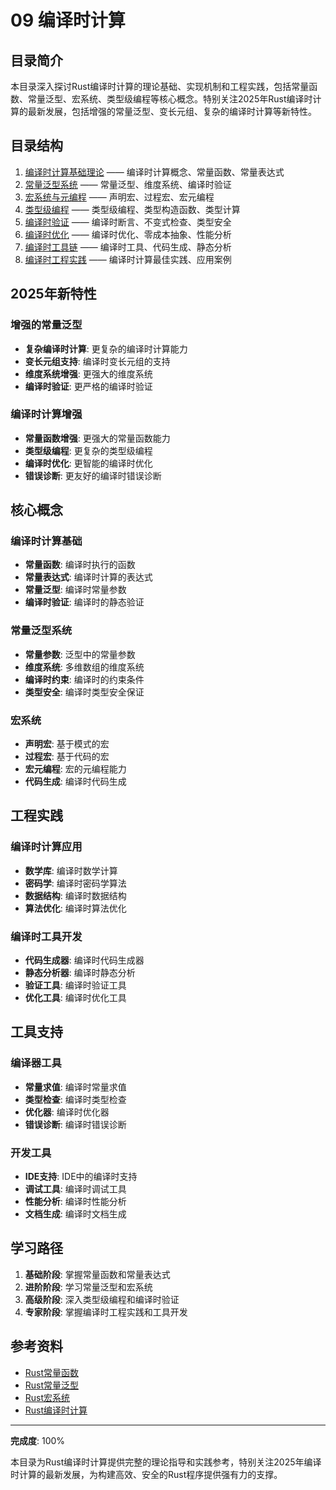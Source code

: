 # 09 编译时计算

## 目录简介

本目录深入探讨Rust编译时计算的理论基础、实现机制和工程实践，包括常量函数、常量泛型、宏系统、类型级编程等核心概念。特别关注2025年Rust编译时计算的最新发展，包括增强的常量泛型、变长元组、复杂的编译时计算等新特性。

## 目录结构

1. [编译时计算基础理论](./01_compile_time_basic_theory.md) —— 编译时计算概念、常量函数、常量表达式
2. [常量泛型系统](./02_const_generics.md) —— 常量泛型、维度系统、编译时验证
3. [宏系统与元编程](./03_macro_system.md) —— 声明宏、过程宏、宏元编程
4. [类型级编程](./04_type_level_programming.md) —— 类型级编程、类型构造函数、类型计算
5. [编译时验证](./05_compile_time_verification.md) —— 编译时断言、不变式检查、类型安全
6. [编译时优化](./06_compile_time_optimization.md) —— 编译时优化、零成本抽象、性能分析
7. [编译时工具链](./07_compile_time_toolchain.md) —— 编译时工具、代码生成、静态分析
8. [编译时工程实践](./08_compile_time_engineering.md) —— 编译时计算最佳实践、应用案例

## 2025年新特性

### 增强的常量泛型

- **复杂编译时计算**: 更复杂的编译时计算能力
- **变长元组支持**: 编译时变长元组的支持
- **维度系统增强**: 更强大的维度系统
- **编译时验证**: 更严格的编译时验证

### 编译时计算增强

- **常量函数增强**: 更强大的常量函数能力
- **类型级编程**: 更复杂的类型级编程
- **编译时优化**: 更智能的编译时优化
- **错误诊断**: 更友好的编译时错误诊断

## 核心概念

### 编译时计算基础

- **常量函数**: 编译时执行的函数
- **常量表达式**: 编译时计算的表达式
- **常量泛型**: 编译时常量参数
- **编译时验证**: 编译时的静态验证

### 常量泛型系统

- **常量参数**: 泛型中的常量参数
- **维度系统**: 多维数组的维度系统
- **编译时约束**: 编译时的约束条件
- **类型安全**: 编译时类型安全保证

### 宏系统

- **声明宏**: 基于模式的宏
- **过程宏**: 基于代码的宏
- **宏元编程**: 宏的元编程能力
- **代码生成**: 编译时代码生成

## 工程实践

### 编译时计算应用

- **数学库**: 编译时数学计算
- **密码学**: 编译时密码学算法
- **数据结构**: 编译时数据结构
- **算法优化**: 编译时算法优化

### 编译时工具开发

- **代码生成器**: 编译时代码生成器
- **静态分析器**: 编译时静态分析
- **验证工具**: 编译时验证工具
- **优化工具**: 编译时优化工具

## 工具支持

### 编译器工具

- **常量求值**: 编译时常量求值
- **类型检查**: 编译时类型检查
- **优化器**: 编译时优化器
- **错误诊断**: 编译时错误诊断

### 开发工具

- **IDE支持**: IDE中的编译时支持
- **调试工具**: 编译时调试工具
- **性能分析**: 编译时性能分析
- **文档生成**: 编译时文档生成

## 学习路径

1. **基础阶段**: 掌握常量函数和常量表达式
2. **进阶阶段**: 学习常量泛型和宏系统
3. **高级阶段**: 深入类型级编程和编译时验证
4. **专家阶段**: 掌握编译时工程实践和工具开发

## 参考资料

- [Rust常量函数](https://doc.rust-lang.org/reference/const_eval.html)
- [Rust常量泛型](https://doc.rust-lang.org/reference/items/generics.html#const-generics)
- [Rust宏系统](https://doc.rust-lang.org/book/ch19-06-macros.html)
- [Rust编译时计算](https://github.com/rust-lang/rust/blob/master/src/doc/book/const-functions.md)

---

**完成度**: 100%

本目录为Rust编译时计算提供完整的理论指导和实践参考，特别关注2025年编译时计算的最新发展，为构建高效、安全的Rust程序提供强有力的支撑。
